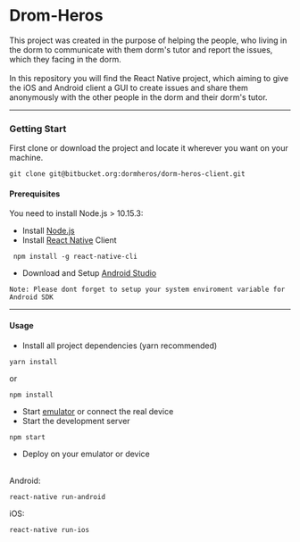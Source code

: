 

# Drom-Heros

This project was created in the purpose of helping the people, who living in the dorm to communicate with them dorm's tutor and report the issues, which they facing in the dorm. <br /><br />
In this repository you will find the React Native project, which aiming to give the iOS and Android client a GUI to create issues and share them anonymously with the other people in the dorm and their dorm's tutor.

---

### Getting Start
First clone or download the project and locate it wherever you want on your machine.
```
git clone git@bitbucket.org:dormheros/dorm-heros-client.git
```
#### Prerequisites
You need to install Node.js > 10.15.3:
* Install [Node.js](https://nodejs.org/en/)
* Install [React Native](https://facebook.github.io/react-native/docs/getting-started) Client
```
 npm install -g react-native-cli
```
* Download and Setup [Android Studio](https://developer.android.com/studio)
```
Note: Please dont forget to setup your system enviroment variable for Android SDK
```
---

#### Usage
* Install all project dependencies (yarn recommended)
```
yarn install 
```
 or 
```
npm install 
```
* Start [emulator](https://developer.android.com/studio/run/emulator) or connect the real device
* Start the development server 

```
npm start
```

* Deploy on your emulator or device<br/><br/>
 
Android:
```
react-native run-android 
```
iOS:
```
react-native run-ios 
```
